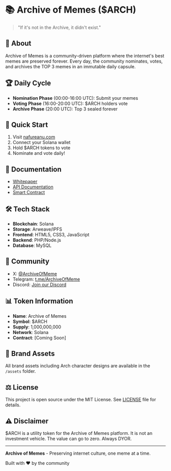 # 📚 Archive of Memes ($ARCH)

> "If it's not in the Archive, it didn't exist."

## 🎯 About

Archive of Memes is a community-driven platform where the internet's best memes are preserved forever. Every day, the community nominates, votes, and archives the TOP 3 memes in an immutable daily capsule.

## 🏆 Daily Cycle

- **Nomination Phase** (00:00-16:00 UTC): Submit your memes
- **Voting Phase** (16:00-20:00 UTC): $ARCH holders vote
- **Archive Phase** (20:00 UTC): Top 3 sealed forever

## 🚀 Quick Start

1. Visit [nafureanu.com](https://nafureanu.com)
2. Connect your Solana wallet
3. Hold $ARCH tokens to vote
4. Nominate and vote daily!

## 📄 Documentation

- [Whitepaper](https://nafureanu.com/whitepaper.html)
- [API Documentation](docs/api.md)
- [Smart Contract](contracts/)

## 🛠️ Tech Stack

- **Blockchain**: Solana
- **Storage**: Arweave/IPFS
- **Frontend**: HTML5, CSS3, JavaScript
- **Backend**: PHP/Node.js
- **Database**: MySQL

## 🤝 Community

- X: [@ArchiveOfMeme](https://X.com/ArchiveOfMeme)
- Telegram: [t.me/ArchiveOfMeme](https://t.me/ArchiveOfMeme)
- Discord: [Join our Discord](https://discord.gg/archiveofmeme)

## 📊 Token Information

- **Name**: Archive of Memes
- **Symbol**: $ARCH
- **Supply**: 1,000,000,000
- **Network**: Solana
- **Contract**: [Coming Soon]

## 🎨 Brand Assets

All brand assets including Arch character designs are available in the `/assets` folder.

## ⚖️ License

This project is open source under the MIT License. See [LICENSE](LICENSE) file for details.

## ⚠️ Disclaimer

$ARCH is a utility token for the Archive of Memes platform. It is not an investment vehicle. The value can go to zero. Always DYOR.

---

**Archive of Memes** - Preserving internet culture, one meme at a time.

Built with ❤️ by the community
